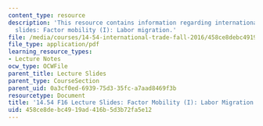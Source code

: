 ```yaml
---
content_type: resource
description: 'This resource contains information regarding international trade lecture
  slides: Factor mobility (I): Labor migration.'
file: /media/courses/14-54-international-trade-fall-2016/458ce8debc4919ad416b5d3b72fa5e12_MIT14_54F16_Lecture_23.pdf
file_type: application/pdf
learning_resource_types:
- Lecture Notes
ocw_type: OCWFile
parent_title: Lecture Slides
parent_type: CourseSection
parent_uid: 0a3cf0ed-6939-75d3-35fc-a7aad8469f3b
resourcetype: Document
title: '14.54 F16 Lecture Slides: Factor Mobility (I): Labor Migration'
uid: 458ce8de-bc49-19ad-416b-5d3b72fa5e12
---
```

